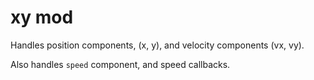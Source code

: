 

# xy mod


Handles position components, (x, y), and velocity components (vx, vy).

Also handles `speed` component, and speed callbacks.








